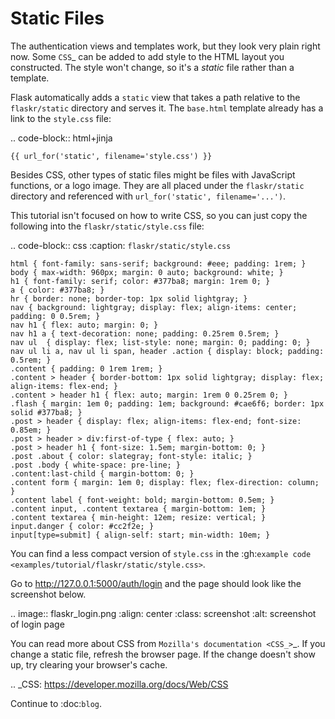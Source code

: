 # Static Files

The authentication views and templates work, but they look very plain
right now. Some `CSS`\_ can be added to add style to the HTML layout you
constructed. The style won't change, so it's a _static_ file rather than
a template.

Flask automatically adds a `static` view that takes a path relative
to the `flaskr/static` directory and serves it. The `base.html`
template already has a link to the `style.css` file:

.. code-block:: html+jinja

    {{ url_for('static', filename='style.css') }}

Besides CSS, other types of static files might be files with JavaScript
functions, or a logo image. They are all placed under the
`flaskr/static` directory and referenced with
`url_for('static', filename='...')`.

This tutorial isn't focused on how to write CSS, so you can just copy
the following into the `flaskr/static/style.css` file:

.. code-block:: css
:caption: `flaskr/static/style.css`

    html { font-family: sans-serif; background: #eee; padding: 1rem; }
    body { max-width: 960px; margin: 0 auto; background: white; }
    h1 { font-family: serif; color: #377ba8; margin: 1rem 0; }
    a { color: #377ba8; }
    hr { border: none; border-top: 1px solid lightgray; }
    nav { background: lightgray; display: flex; align-items: center; padding: 0 0.5rem; }
    nav h1 { flex: auto; margin: 0; }
    nav h1 a { text-decoration: none; padding: 0.25rem 0.5rem; }
    nav ul  { display: flex; list-style: none; margin: 0; padding: 0; }
    nav ul li a, nav ul li span, header .action { display: block; padding: 0.5rem; }
    .content { padding: 0 1rem 1rem; }
    .content > header { border-bottom: 1px solid lightgray; display: flex; align-items: flex-end; }
    .content > header h1 { flex: auto; margin: 1rem 0 0.25rem 0; }
    .flash { margin: 1em 0; padding: 1em; background: #cae6f6; border: 1px solid #377ba8; }
    .post > header { display: flex; align-items: flex-end; font-size: 0.85em; }
    .post > header > div:first-of-type { flex: auto; }
    .post > header h1 { font-size: 1.5em; margin-bottom: 0; }
    .post .about { color: slategray; font-style: italic; }
    .post .body { white-space: pre-line; }
    .content:last-child { margin-bottom: 0; }
    .content form { margin: 1em 0; display: flex; flex-direction: column; }
    .content label { font-weight: bold; margin-bottom: 0.5em; }
    .content input, .content textarea { margin-bottom: 1em; }
    .content textarea { min-height: 12em; resize: vertical; }
    input.danger { color: #cc2f2e; }
    input[type=submit] { align-self: start; min-width: 10em; }

You can find a less compact version of `style.css` in the
:gh:`example code <examples/tutorial/flaskr/static/style.css>`.

Go to http://127.0.0.1:5000/auth/login and the page should look like the
screenshot below.

.. image:: flaskr_login.png
:align: center
:class: screenshot
:alt: screenshot of login page

You can read more about CSS from `Mozilla's documentation <CSS_>`\_. If
you change a static file, refresh the browser page. If the change
doesn't show up, try clearing your browser's cache.

.. \_CSS: https://developer.mozilla.org/docs/Web/CSS

Continue to :doc:`blog`.
